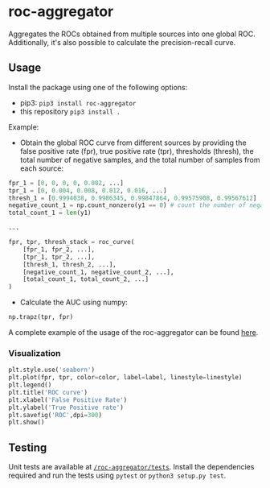 # roc-aggregator

Aggregates the ROCs obtained from multiple sources into one global ROC.
Additionally, it's also possible to calculate the precision-recall curve.

## Usage

Install the package using one of the following options:

- pip3: `pip3 install roc-aggregator`
- this repository `pip3 install .`

Example:

- Obtain the global ROC curve from different sources by providing the false positive rate (fpr), true positive rate (tpr), thresholds (thresh), the total number of negative samples, and the total number of samples from each source:

```python
fpr_1 = [0, 0, 0, 0, 0.002, ...]
tpr_1 = [0, 0.004, 0.008, 0.012, 0.016, ...]
thresh_1 = [0.9994038, 0.9986345, 0.99847864, 0.99575908, 0.99567612]
negative_count_1 = np.count_nonzero(y1 == 0) # count the number of negative labels
total_count_1 = len(y1)

...

fpr, tpr, thresh_stack = roc_curve(
    [fpr_1, fpr_2, ...],
    [tpr_1, tpr_2, ...],
    [thresh_1, thresh_2, ...],
    [negative_count_1, negative_count_2, ...],
    [total_count_1, total_count_2, ...]
)
```

- Calculate the AUC using numpy:
  
```python
np.trapz(tpr, fpr)
```

A complete example of the usage of the roc-aggregator can be found [here](./roc_aggregator/examples/example.py).

### Visualization

```python
plt.style.use('seaborn')
plt.plot(fpr, tpr, color=color, label=label, linestyle=linestyle)
plt.legend()
plt.title('ROC curve')
plt.xlabel('False Positive Rate')
plt.ylabel('True Positive rate')
plt.savefig('ROC',dpi=300)
plt.show()
```

## Testing

Unit tests are available at [`/roc-aggregator/tests`](./tests).
Install the dependencies required and run the tests using `pytest` or `python3 setup.py test`.
